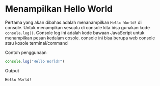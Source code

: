 # Menampilkan Hello World

Pertama yang akan dibahas adalah menanampilkan `Hello World!` di console. Untuk menampikan sesuatu di console kita bisa gunakan kode `console.log()`. Console log ini adalah kode bawaan JavaScript untuk menampilkan pesan kedalam cosole. console ini bisa berupa web console atau kosole terminal/command

Contoh penggunaan 

```js
console.log("Hello World!")
```

Output

```bash
Hello World!
```
